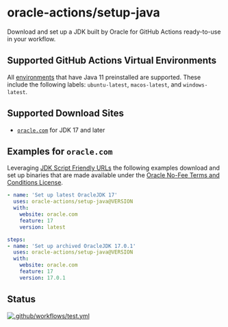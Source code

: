 # oracle-actions/setup-java

Download and set up a JDK built by Oracle for GitHub Actions ready-to-use in your workflow.

## Supported GitHub Actions Virtual Environments

All [environments](https://github.com/actions/virtual-environments#available-environments) that have Java 11 preinstalled are supported.
These include the following labels: `ubuntu-latest`, `macos-latest`, and `windows-latest`.

## Supported Download Sites

- [`oracle.com`](https://oracle.com) for JDK 17 and later

## Examples for `oracle.com`

Leveraging [JDK Script Friendly URLs](https://www.oracle.com/java/technologies/jdk-script-friendly-urls/) the following examples download and set up binaries that are made available under the [Oracle No-Fee Terms and Conditions License](https://www.java.com/freeuselicense/).

```yaml
- name: 'Set up latest OracleJDK 17'
  uses: oracle-actions/setup-java@VERSION
  with:
    website: oracle.com
    feature: 17
    version: latest
```

```yaml
steps:
- name: 'Set up archived OracleJDK 17.0.1'
  uses: oracle-actions/setup-java@VERSION
  with:
    website: oracle.com
    feature: 17
    version: 17.0.1
```

## Status

[![.github/workflows/test.yml](https://github.com/oracle-actions/setup-java/actions/workflows/test.yml/badge.svg)](https://github.com/oracle-actions/setup-java/actions/workflows/test.yml)
